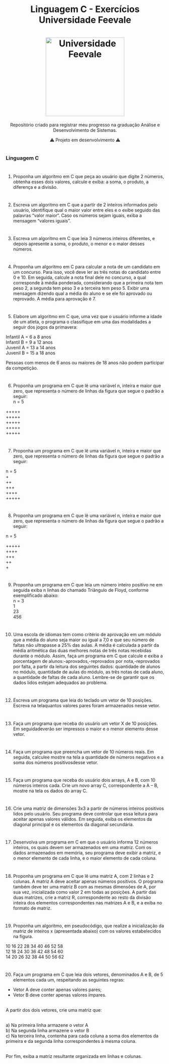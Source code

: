<h1 align="center"> Linguagem C - Exercícios Universidade Feevale</h1>
<h1 align="center" ><img src="https://www.infoescola.com/wp-content/uploads/2017/06/feevale.jpg" alt="Universidade Feevale" height="250" width="250"/></h1>
<p align="center">Repositório criado para registrar meu progresso na graduação Análise e Desenvolvimento de Sistemas.</p>

<p align="center">⚠️ Projeto em desenvolvimento ⚠️</p>

#

<h3>Linguagem C</h3>

#

1.  Proponha um algoritmo em C que peça ao usuário que digite 2 números, obtenha esses dois valores,
    calcule e exiba: a soma, o produto, a diferença e a divisão.

#

2.  Escreva um algoritmo em C que a partir de 2 inteiros informados pelo usuário,
    identifique qual o maior valor entre eles e o exibe seguido das palavras “valor maior“.
    Caso os números sejam iguais, exiba a mensagem “valores iguais”.

#

3.  Escreva um algoritmo em C que leia 3 números inteiros diferentes,
    e depois apresente a soma, o produto, o menor e o maior desses números.

#

4.  Proponha um algoritmo em C para calcular a nota de um candidato em um concurso.
    Para isso, você deve ler as três notas do candidato entre 0 e 10.
    Em seguida, calcule a nota final dele no concurso, a qual corresponde à média ponderada,
    considerando que a primeira nota tem peso 2, a segunda tem peso 3 e a terceira tem peso 5.
    Exibir uma mensagem dizendo qual a média do aluno e se ele foi aprovado ou reprovado.
    A média para aprovação é 7.

#

5.  Elabore um algoritmo em C que, uma vez que o usuário informe a idade de um atleta,
    o programa o classifique em uma das modalidades a seguir dos jogos da primavera:<br>

Infantil A = 6 a 8 anos<br>
Infantil B = 9 a 12 anos<br>
Juvenil A = 13 a 14 anos<br>
Juvenil B = 15 a 18 anos<br>

Pessoas com menos de 6 anos ou maiores de 18 anos não podem participar da competição.

#

6.  Proponha um programa em C que lê uma variável n, inteira e maior que zero, que representa o número de linhas da figura que segue o padrão a seguir:<br>
    n = 5<br>

+++++<br>
+++++<br>
+++++<br>
+++++<br>
+++++<br>

#

7.  Proponha um programa em C que lê uma variável n, inteira e maior que zero, que representa o número de linhas da figura que segue o padrão a seguir:<br>

n = 5<br> +<br>
++<br>
+++<br>
++++<br>
+++++<br>

#

8.  Proponha um programa em C que lê uma variável n, inteira e maior que zero, que representa o número de linhas da figura que segue o padrão a seguir:<br>

n = 5

+++++<br>
++++<br>
+++<br>
++<br>+<br>

#

9.  Proponha um programa em C que leia um número inteiro positivo ne em seguida exiba n linhas do chamado Triângulo de Floyd, conforme exemplificado abaixo:<br>
    n = 3<br>
    1<br>
    23<br>
    456<br>

#

10. Uma escola de idiomas tem como critério de aprovação em um módulo que a média do aluno seja maior ou igual a 7,0 e que seu número de faltas não ultrapasse a 25% das aulas. A média é calculada a partir da média aritmética das duas melhores notas de três notas recebidas durante o módulo. Assim, faça um programa em C que calcule e exiba a porcentagem de alunos:-aprovados,-reprovados por nota,-reprovados por falta, a partir da leitura dos seguintes dados: quantidade de alunos no módulo, quantidade de aulas do módulo, as três notas de cada aluno, a quantidade de faltas de cada aluno. Lembre-se de garantir que os dados lidos estejam adequados ao problema.

#

12. Escreva um programa que leia do teclado um vetor de 10 posições. Escreva na telaquantos valores pares foram armazenados nesse vetor.

#

13. Faça um programa que receba do usuário um vetor X de 10 posições. Em seguidadeverão ser impressos o maior e o menor elemento desse vetor.

#

14. Faça um programa que preencha um vetor de 10 números reais. Em seguida, calculee mostre na tela a quantidade de números negativos e a soma dos números positivosdesse vetor.

#

15. Faça um programa que receba do usuário dois arrays, A e B, com 10 números inteiros cada. Crie um novo array C, correspondente a A – B, mostre na tela os dados do array C.

#

16. Crie uma matriz de dimensões 3x3 a partir de números inteiros positivos lidos pelo usuário. Seu programa deve controlar que essa leitura para aceitar apenas valores válidos. Em seguida, exiba os elementos da diagonal principal e os elementos da diagonal secundária.

#

17. Desenvolva um programa em C em que o usuário informa 12 números inteiros, os quais devem ser armazenados em uma matriz. Com os dados armazenados em memória, seu programa deve exibir a matriz, e o menor elemento de cada linha, e o maior elemento de cada coluna.

#

18. Proponha um programa em C que lê uma matriz A, com 2 linhas e 2 colunas. A matriz A deve aceitar apenas números positivos. O programa também deve ter uma matriz B com as mesmas dimensões de A, por sua vez, inicializada como valor 2 em todas as posições. A partir das duas matrizes, crie a matriz R, correspondente ao resto da divisão inteira dos elementos correspondentes nas matrizes A e B, e a exiba no formato de matriz.

#

19. Proponha um algoritmo, em pseudocódigo, que realize a inicialização da matriz de inteiros x (apresentada abaixo) com os valores estabelecidos na figura.

10 16 22 28 34 40 46 52 58<br>
12 18 24 30 36 42 48 54 60<br>
14 20 26 32 38 44 50 56 62<br>

#

20. Faça um programa em C que leia dois vetores, denominados A e B, de 5 elementos cada um, respeitando as seguintes regras:<br>

- Vetor A deve conter apenas valores pares;<br>
- Vetor B deve conter apenas valores ímpares.<br><br>

A partir dos dois vetores, crie uma matriz que:<br><br>

a) Na primeira linha armazene o vetor A<br>
b) Na segunda linha armazene o vetor B<br>
c) Na terceira linha, contenha para cada coluna a soma dos elementos da primeira e da segunda linha correspondentes à mesma coluna.<br><br>

Por fim, exiba a matriz resultante organizada em linhas e colunas.
